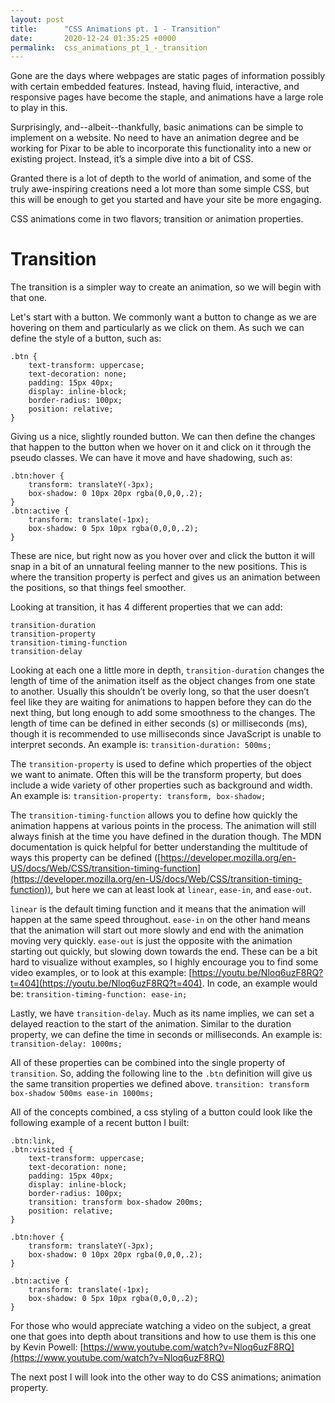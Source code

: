 ```yaml
---
layout: post
title:      "CSS Animations pt. 1 - Transition"
date:       2020-12-24 01:35:25 +0000
permalink:  css_animations_pt_1_-_transition
---
```



Gone are the days where webpages are static pages of information possibly with certain embedded features. Instead, having fluid, interactive, and responsive pages have become the staple, and animations have a large role to play in this.

Surprisingly, and--albeit--thankfully, basic animations can be simple to implement on a website. No need to have an animation degree and be working for Pixar to be able to incorporate this functionality into a new or existing project. Instead, it’s a simple dive into a bit of CSS.

Granted there is a lot of depth to the world of animation, and some of the truly awe-inspiring creations need a lot more than some simple CSS, but this will be enough to get you started and have your site be more engaging.

CSS animations come in two flavors; transition or animation properties.

# Transition
The transition is a simpler way to create an animation, so we will begin with that one.

Let's start with a button.
We commonly want a button to change as we are hovering on them and particularly as we click on them. As such we can define the style of a button, such as:
```
.btn {
    text-transform: uppercase;
    text-decoration: none;
    padding: 15px 40px;
    display: inline-block;
    border-radius: 100px;
    position: relative;
}
```

Giving us a nice, slightly rounded button. We can then define the changes that happen to the button when we hover on it and click on it through the pseudo classes. We can have it move and have shadowing, such as:
```
.btn:hover {
    transform: translateY(-3px);
    box-shadow: 0 10px 20px rgba(0,0,0,.2);
}
.btn:active {
    transform: translate(-1px);
    box-shadow: 0 5px 10px rgba(0,0,0,.2);
}
```

These are nice, but right now as you hover over and click the button it will snap in a bit of an unnatural feeling manner to the new positions. This is where the transition property is perfect and gives us an animation between the positions, so that things feel smoother.

Looking at transition, it has 4 different properties that we can add:
```
transition-duration
transition-property
transition-timing-function
transition-delay
```

Looking at each one a little more in depth, `transition-duration` changes the length of time of the animation itself as the object changes from one state to another. Usually this shouldn’t be overly long, so that the user doesn’t feel like they are waiting for animations to happen before they can do the next thing, but long enough to add some smoothness to the changes. The length of time can be defined in either seconds (s) or milliseconds (ms), though it is recommended to use milliseconds since JavaScript is unable to interpret seconds. An example is:
`transition-duration: 500ms;`

The `transition-property` is used to define which properties of the object we want to animate. Often this will be the transform property, but does include a wide variety of other properties such as background and width. An example is:
`transition-property: transform, box-shadow;`

The `transition-timing-function` allows you to define how quickly the animation happens at various points in the process. The animation will still always finish at the time you have defined in the duration though. The MDN documentation is quick helpful for better understanding the multitude of ways this property can be defined ([https://developer.mozilla.org/en-US/docs/Web/CSS/transition-timing-function](https://developer.mozilla.org/en-US/docs/Web/CSS/transition-timing-function)), but here we can at least look at `linear`, `ease-in`, and `ease-out`.

`linear` is the default timing function and it means that the animation will happen at the same speed throughout. `ease-in` on the other hand means that the animation will start out more slowly and end with the animation moving very quickly. `ease-out` is just the opposite with the animation starting out quickly, but slowing down towards the end. These can be a bit hard to visualize without examples, so I highly encourage you to find some video examples, or to look at this example: [https://youtu.be/Nloq6uzF8RQ?t=404](https://youtu.be/Nloq6uzF8RQ?t=404). In code, an example would be:
`transition-timing-function: ease-in;`

Lastly, we have `transition-delay`. Much as its name implies, we can set a delayed reaction to the start of the animation. Similar to the duration property, we can define the time in seconds or milliseconds. An example is:
`transition-delay: 1000ms;`

All of these properties can be combined into the single property of `transition`. So, adding the following line to the `.btn` definition will give us the same transition properties we defined above.
`transition: transform box-shadow 500ms ease-in 1000ms;`


All of the concepts combined, a css styling of a button could look like the following example of a recent button I built:
```
.btn:link,
.btn:visited {
    text-transform: uppercase;
    text-decoration: none;
    padding: 15px 40px;
    display: inline-block;
    border-radius: 100px;
    transition: transform box-shadow 200ms;
    position: relative;
}
 
.btn:hover {
    transform: translateY(-3px);
    box-shadow: 0 10px 20px rgba(0,0,0,.2);
}
 
.btn:active {
    transform: translate(-1px);
    box-shadow: 0 5px 10px rgba(0,0,0,.2);
}
```



For those who would appreciate watching a video on the subject, a great one that goes into depth about transitions and how to use them is this one by Kevin Powell:
[https://www.youtube.com/watch?v=Nloq6uzF8RQ](https://www.youtube.com/watch?v=Nloq6uzF8RQ)

The next post I will look into the other way to do CSS animations; animation property.


